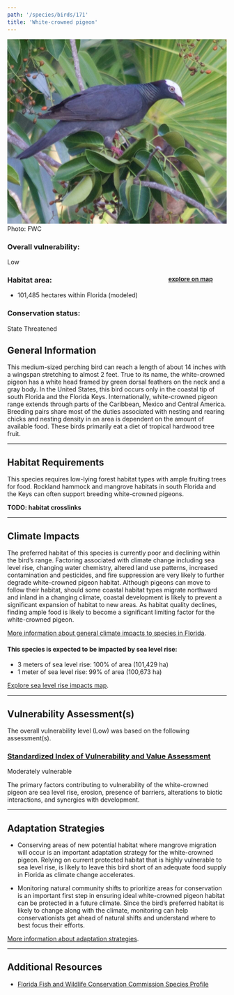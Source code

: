 ```yaml
---
path: '/species/birds/171'
title: 'White-crowned pigeon'
---
```


<content-header icon="perching_birds" title="White-crowned pigeon" subtitle="Patagioenas leucocephala">
</content-header>

<div id="TopSection">

<div class="header-photo"><img src="171.jpg" alt="Photo for 171"/>
<figcaption>Photo: FWC</figcaption></div>

<div>

### Overall vulnerability:

<div class="vulnerability vulnerability-low">Low</div>

<h3>Habitat area: 
<a href="/species/birds/171/map" style="float:right;font-size:smaller;margin-right: 2rem;">
<fa-icon name="map"></fa-icon>
explore on map
</a>
</h3>

-   101,485 hectares within Florida (modeled)


### Conservation status:

State Threatened

</div>
</div>

## General Information

This medium-sized perching bird can reach a length of about 14 inches with a wingspan stretching to almost 2 feet.   True to its name, the white-crowned pigeon has a white head framed by green dorsal feathers on the neck and a gray body.  In the United States, this bird occurs only in the coastal tip of south Florida and the Florida Keys.  Internationally, white-crowned pigeon range extends through parts of the Caribbean, Mexico and Central America.  Breeding pairs share most of the duties associated with nesting and rearing chicks and nesting density in an area is dependent on the amount of available food.  These birds primarily eat a diet of tropical hardwood tree fruit.

<hr />

## Habitat Requirements

This species requires low-lying forest habitat types with ample fruiting trees for food.  Rockland hammock and mangrove habitats in south Florida and the Keys can often support breeding white-crowned pigeons.

**TODO: habitat crosslinks**

<hr />

## Climate Impacts

The preferred habitat of this species is currently poor and declining within the bird’s range.  Factoring associated with climate change including sea level rise, changing water chemistry, altered land use patterns, increased contamination and pesticides, and fire suppression are very likely to further degrade white-crowned pigeon habitat.  Although pigeons can move to follow their habitat, should some coastal habitat types migrate northward and inland in a changing climate, coastal development is likely to prevent a significant expansion of habitat to new areas.  As habitat quality declines, finding ample food is likely to become a significant limiting factor for the white-crowned pigeon.

[More information about general climate impacts to species in Florida](/impacts/species).


#### This species is expected to be impacted by sea level rise:

- 3 meters of sea level rise: 100% of area (101,429 ha)
- 1 meter of sea level rise: 99% of area (100,673 ha)

[Explore sea level rise impacts map](/species/birds/171/map).


<hr />

## Vulnerability Assessment(s)

The overall vulnerability level (Low) was based on the following assessment(s).
#### 
<div class="vulnerability-header">
<h3><a href="/impacts/vulnerability/sivva/species">Standardized Index of Vulnerability and Value Assessment</a></h3>
<div class="vulnerability vulnerability-moderate">Moderately vulnerable</div>
</div> 

The primary factors contributing to vulnerability of the white-crowned pigeon are sea level rise, erosion, presence of barriers, alterations to biotic interactions, and synergies with development.


<hr />

## Adaptation Strategies

- Conserving areas of new potential habitat where mangrove migration will occur is an important adaptation strategy for the white-crowned pigeon.  Relying on current protected habitat that is highly vulnerable to sea level rise, is likely to leave this bird short of an adequate food supply in Florida as climate change accelerates.

- Monitoring natural community shifts to prioritize areas for conservation is an important first step in ensuring ideal white-crowned pigeon habitat can be protected in a future climate.  Since the bird’s preferred habitat is likely to change along with the climate, monitoring can help conservationists get ahead of natural shifts and understand where to best focus their efforts.

[More information about adaptation strategies](/strategies).

<hr />


## Additional Resources

- [Florida Fish and Wildlife Conservation Commission Species Profile](https://myfwc.com/wildlifehabitats/profiles/birds/white-crowned-pigeon/)
